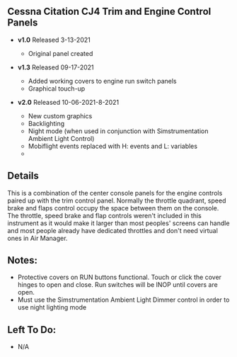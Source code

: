 ## Cessna Citation CJ4 Trim and Engine Control Panels
- **v1.0** 
  Released 3-13-2021
	- Original panel created 

- **v1.3**
  Released 09-17-2021
  - Added working covers to engine run switch panels 
  - Graphical touch-up

- **v2.0** 
  Released 10-06-2021-8-2021
	- New custom graphics
	- Backlighting
	- Night mode (when used in conjunction with Simstrumentation Ambient Light Control)
	- Mobiflight events replaced with H: events and L: variables 
	- 

## Details

<p>This is a combination of the center console panels for the engine controls paired up with the trim control panel. Normally the throttle quadrant, speed brake and flaps control occupy the space between them on the console. The throttle, speed brake and flap controls weren't included in this instrument as it would make it larger than most peoples' screens can handle and most people already have dedicated throttles and don't need virtual ones in Air Manager. </p>

## Notes:
- Protective covers on RUN buttons functional. Touch or click the cover hinges to open and close. Run switches will be INOP until covers are open.
- Must use the Simstrumentation Ambient Light Dimmer control in order to use night lighting mode
  

## Left To Do:
- N/A
	



   
   
